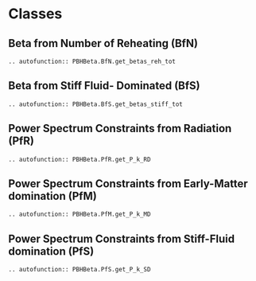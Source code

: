 # Classes

## Beta from Number of Reheating (BfN)

```{eval-rst}
.. autofunction:: PBHBeta.BfN.get_betas_reh_tot
```


## Beta from Stiff Fluid- Dominated (BfS)

```{eval-rst}
.. autofunction:: PBHBeta.BfS.get_betas_stiff_tot
```

## Power Spectrum Constraints from Radiation (PfR)

```{eval-rst}
.. autofunction:: PBHBeta.PfR.get_P_k_RD
```

## Power Spectrum Constraints from Early-Matter domination    (PfM) 

```{eval-rst}
.. autofunction:: PBHBeta.PfM.get_P_k_MD
```

## Power Spectrum Constraints from Stiff-Fluid domination (PfS) 

```{eval-rst}
.. autofunction:: PBHBeta.PfS.get_P_k_SD
```


